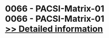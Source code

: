 # 0066 - PACSI-Matrix-01<br />0066 - PACSI-Matrix-01<br />[>> Detailed information](https://secure.shareit.com/shareit/product.html?productid=300951609&affiliateid=200057808)